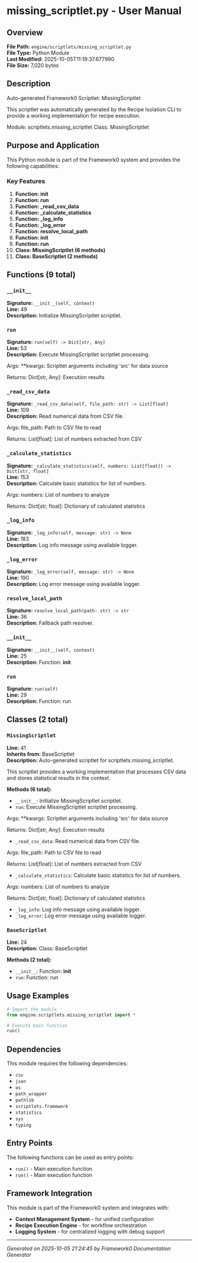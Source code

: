 # missing_scriptlet.py - User Manual

## Overview
**File Path:** `engine/scriptlets/missing_scriptlet.py`  
**File Type:** Python Module  
**Last Modified:** 2025-10-05T11:19:37.677990  
**File Size:** 7,020 bytes  

## Description
Auto-generated Framework0 Scriptlet: MissingScriptlet

This scriptlet was automatically generated by the Recipe Isolation CLI
to provide a working implementation for recipe execution.

Module: scriptlets.missing_scriptlet
Class: MissingScriptlet

## Purpose and Application
This Python module is part of the Framework0 system and provides the following capabilities:

### Key Features
1. **Function: __init__**
2. **Function: run**
3. **Function: _read_csv_data**
4. **Function: _calculate_statistics**
5. **Function: _log_info**
6. **Function: _log_error**
7. **Function: resolve_local_path**
8. **Function: __init__**
9. **Function: run**
10. **Class: MissingScriptlet (6 methods)**
11. **Class: BaseScriptlet (2 methods)**

## Functions (9 total)

### `__init__`

**Signature:** `__init__(self, context)`  
**Line:** 49  
**Description:** Initialize MissingScriptlet scriptlet.

### `run`

**Signature:** `run(self) -> Dict[str, Any]`  
**Line:** 53  
**Description:** Execute MissingScriptlet scriptlet processing.

Args:
    **kwargs: Scriptlet arguments including 'src' for data source
    
Returns:
    Dict[str, Any]: Execution results

### `_read_csv_data`

**Signature:** `_read_csv_data(self, file_path: str) -> List[float]`  
**Line:** 109  
**Description:** Read numerical data from CSV file.

Args:
    file_path: Path to CSV file to read
    
Returns:
    List[float]: List of numbers extracted from CSV

### `_calculate_statistics`

**Signature:** `_calculate_statistics(self, numbers: List[float]) -> Dict[str, float]`  
**Line:** 153  
**Description:** Calculate basic statistics for list of numbers.

Args:
    numbers: List of numbers to analyze
    
Returns:
    Dict[str, float]: Dictionary of calculated statistics

### `_log_info`

**Signature:** `_log_info(self, message: str) -> None`  
**Line:** 183  
**Description:** Log info message using available logger.

### `_log_error`

**Signature:** `_log_error(self, message: str) -> None`  
**Line:** 190  
**Description:** Log error message using available logger.

### `resolve_local_path`

**Signature:** `resolve_local_path(path: str) -> str`  
**Line:** 36  
**Description:** Fallback path resolver.

### `__init__`

**Signature:** `__init__(self, context)`  
**Line:** 25  
**Description:** Function: __init__

### `run`

**Signature:** `run(self)`  
**Line:** 29  
**Description:** Function: run


## Classes (2 total)

### `MissingScriptlet`

**Line:** 41  
**Inherits from:** BaseScriptlet  
**Description:** Auto-generated scriptlet for scriptlets.missing_scriptlet.

This scriptlet provides a working implementation that processes
CSV data and stores statistical results in the context.

**Methods (6 total):**
- `__init__`: Initialize MissingScriptlet scriptlet.
- `run`: Execute MissingScriptlet scriptlet processing.

Args:
    **kwargs: Scriptlet arguments including 'src' for data source
    
Returns:
    Dict[str, Any]: Execution results
- `_read_csv_data`: Read numerical data from CSV file.

Args:
    file_path: Path to CSV file to read
    
Returns:
    List[float]: List of numbers extracted from CSV
- `_calculate_statistics`: Calculate basic statistics for list of numbers.

Args:
    numbers: List of numbers to analyze
    
Returns:
    Dict[str, float]: Dictionary of calculated statistics
- `_log_info`: Log info message using available logger.
- `_log_error`: Log error message using available logger.

### `BaseScriptlet`

**Line:** 24  
**Description:** Class: BaseScriptlet

**Methods (2 total):**
- `__init__`: Function: __init__
- `run`: Function: run


## Usage Examples

```python
# Import the module
from engine.scriptlets.missing_scriptlet import *

# Execute main function
run()
```


## Dependencies

This module requires the following dependencies:

- `csv`
- `json`
- `os`
- `path_wrapper`
- `pathlib`
- `scriptlets.framework`
- `statistics`
- `sys`
- `typing`


## Entry Points

The following functions can be used as entry points:

- `run()` - Main execution function
- `run()` - Main execution function


## Framework Integration

This module is part of the Framework0 system and integrates with:

- **Context Management System** - for unified configuration
- **Recipe Execution Engine** - for workflow orchestration
- **Logging System** - for centralized logging with debug support


---
*Generated on 2025-10-05 21:24:45 by Framework0 Documentation Generator*
